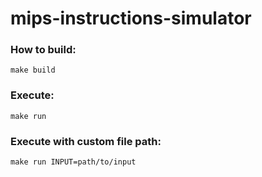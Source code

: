 # mips-instructions-simulator

### How to build:
 `make build`

### Execute:
 `make run`

### Execute with custom file path:
 `make run INPUT=path/to/input`
